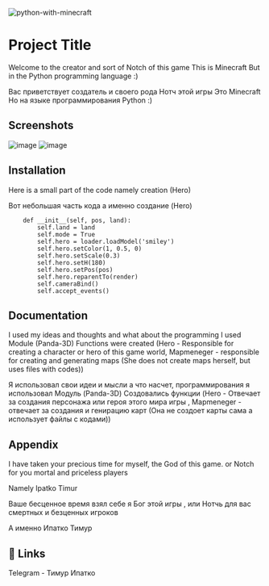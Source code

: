 
![python-with-minecraft](https://user-images.githubusercontent.com/103319628/184663926-f4998bfe-e102-4340-afcf-ef14210a6732.jpg)


# Project Title
Welcome to the creator and sort of Notch of this game
This is Minecraft But in the Python programming language :)

Вас приветствует создатель и своего рода Нотч этой игры 
Это Minecraft Но на языке программирования Python :)

## Screenshots

![image](https://user-images.githubusercontent.com/103319628/184664095-501cd08c-e69d-424e-8b7b-b104e9af70d8.png)
![image](https://user-images.githubusercontent.com/103319628/184666096-67339262-28d8-4058-a352-35d2512b13c0.png)


## Installation
Here is a small part of the code namely creation (Hero)

Вот небольшая часть кода а именно создание (Hero)

```class Hero():
    def __init__(self, pos, land):
        self.land = land
        self.mode = True
        self.hero = loader.loadModel('smiley')
        self.hero.setColor(1, 0.5, 0)
        self.hero.setScale(0.3)
        self.hero.setH(180)
        self.hero.setPos(pos)
        self.hero.reparentTo(render)
        self.cameraBind()
        self.accept_events()
```

## Documentation
I used my ideas and thoughts and what about the programming I used
 Module (Panda-3D)
 Functions were created (Hero - Responsible for creating a character or hero of this game world, Mapmeneger - responsible for creating and generating maps (She does not create maps herself, but uses files with codes))

Я использовал свои идеи и мысли а что насчет, программирования я использовал 
 Модуль (Panda-3D) 
 Создовались функции (Hero - Отвечает за создания персонажа или героя этого мира игры , Mapmeneger - отвечает за создания и генирацию карт (Она не создоет карты сама а использует файлы с кодами)) 


## Appendix
I have taken your precious time for myself, the God of this game. or Notch for you mortal and priceless players

Namely Ipatko Timur

Ваше бесценное время взял себе я Бог этой игры , или Нотчь для вас смертных и безценных игроков

А именно Ипатко Тимур
    
## 🔗 Links
Telegram - Тимур Ипатко

